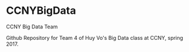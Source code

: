 # CCNYBigData
CCNY Big Data Team

Github Repository for Team 4 of Huy Vo's Big Data class at CCNY, spring 2017.
